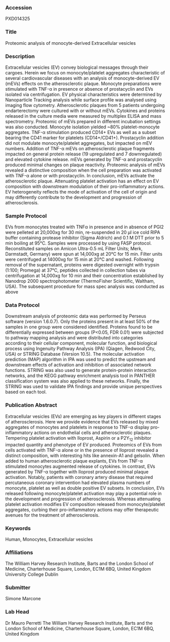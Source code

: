 ### Accession
PXD014325

### Title
Proteomic analysis of monocyte-derived Extracellular vesicles

### Description
Extracellular vesicles (EV) convey biological messages through their cargoes. Herein we focus on monocyte/platelet aggregates characteristic of several cardiovascular diseases with an analysis of monocyte-derived EV (mEVs) effects on the atherosclerotic plaque. Monocyte preparations were stimulated with TNF-α in presence or absence of prostacyclin and EVs isolated via centrifugation. EV physical characteristics were determined by Nanoparticle Tracking analysis while surface profile was analysed using imaging flow cytometry.  Atherosclerotic plaques from 5 patients undergoing endarterectomy were cultured with or without mEVs. Cytokines and proteins released in the culture media were measured by multiplex ELISA and mass spectrometry. Proteomic of mEVs prepared in different incubation settings was also conducted. Monocyte isolation yielded ~80% platelet-monocyte aggregates. TNF-α stimulation produced CD14+ EVs as well as a subset bearing the CD41 marker for platelets (CD14+/CD41+). Prostacyclin addition did not modulate monocyte/platelet aggregates, but impacted on mEV numbers. Addition of TNF-α mEVs on atherosclerotic plaque fragments impacted on general protein release (19 upregulated and 7 downregulated) and elevated cytokine release. mEVs generated by TNF-α and prostacyclin produced minimal changes on plaque reactivity. Proteomic analysis of mEVs revealed a distinctive composition when the cell preparation was activated with TNF-α alone or with prostacyclin. In conclusion, mEVs activate the atherosclerotic plaque. Attenuating platelet activation has an effect on EV composition with downstream modulation of their pro-inflammatory actions. EV heterogeneity reflects the mode of activation of the cell of origin and may differently contribute to the development and progression of atherosclerosis.

### Sample Protocol
EVs from monocytes treated with TNFα in presence and in absence of PGI2 were pelleted at 20,000xg for 30 min, re-suspended in 20 μl ice cold RIPA buffer containing protease inhibitor (Sigma Aldrich) and 0.1 M DTT prior to 5 min boiling at 95°C. Samples were processed by using FASP protocol. Reconstituted samples on Amicon Ultra-0.5 mL Filter Units; Merk, Darmstadt, Germany) were spun at 14,000xg at 20°C for 15 min. Filter units were centrifuged at 14000xg for 15 min at 20°C and washed. Following removal of the supernatant, proteins were digested overnight with trypsin (1:100; Promega) at 37°C, peptides collected in collection tubes via centrifugation at 14,000xg for 10 min and their concentration established by Nanodrop 2000 spectrophotometer (ThermoFisher Scientific, Waltham, USA). The subsequent procedure for mass spec analysis was conducted as above

### Data Protocol
Downstream analysis of proteomic data was performed by Perseus software (version 1.6.0.7). Only the proteins present in at least 50% of the samples in one group were considered identified. Proteins found to be differentially expressed between groups (P<0.05, FDR 0.01) were subjected to pathway mapping analysis and were distributed into categories according to their cellular component, molecular function, and biological process using Ingenuity Pathway Analysis (IPA) (Qiagen, Redwood City, USA) or STRING Database (Version 10.5). The molecular activation prediction (MAP) algorithm in IPA was used to predict the upstream and downstream effects of activation and inhibition of associated network functions. STRING was also used to generate protein-protein interaction networks, and the KEGG pathway enrichment analysis tool in PANTHER classification system was also applied to these networks. Finally, the STRING was used to validate IPA findings and provide unique perspectives based on each tool.

### Publication Abstract
Extracellular vesicles (EVs) are emerging as key players in different stages of atherosclerosis. Here we provide evidence that EVs released by mixed aggregates of monocytes and platelets in response to TNF-&#x3b1; display pro-inflammatory actions on endothelial cells and atherosclerotic plaques. Tempering platelet activation with Iloprost, Aspirin or a P2Y<sub>12</sub> inhibitor impacted quantity and phenotype of EV produced. Proteomics of EVs from cells activated with TNF-&#x3b1; alone or in the presence of Iloprost revealed a distinct composition, with interesting hits like annexin-A1 and gelsolin. When added to human atherosclerotic plaque explants, EVs from TNF-&#x3b1; stimulated monocytes augmented release of cytokines. In contrast, EVs generated by TNF-&#x3b1; together with Iloprost produced minimal plaque activation. Notably, patients with coronary artery disease that required percutaneous coronary intervention had elevated plasma numbers of monocyte, platelet as well as double positive EV subsets. In conclusion, EVs released following monocyte/platelet activation may play a potential role in the development and progression of atherosclerosis. Whereas attenuating platelet activation modifies EV composition released from monocyte/platelet aggregates, curbing their pro-inflammatory actions may offer therapeutic avenues for the treatment of atherosclerosis.

### Keywords
Human, Monocytes, Extracellular vesicles

### Affiliations
The William Harvey Research Institute, Barts and the London School of Medicine, Charterhouse Square, London, EC1M 6BQ, United Kingdom
University College Dublin

### Submitter
Simone Marcone

### Lab Head
Dr Mauro Perretti
The William Harvey Research Institute, Barts and the London School of Medicine, Charterhouse Square, London, EC1M 6BQ, United Kingdom


